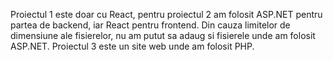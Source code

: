 Proiectul 1 este doar cu React, pentru proiectul 2 am folosit ASP.NET pentru partea de backend, iar React pentru frontend.
Din cauza limitelor de dimensiune ale fisierelor, nu am putut sa adaug si fisierele unde am folosit ASP.NET.
Proiectul 3 este un site web unde am folosit PHP.

